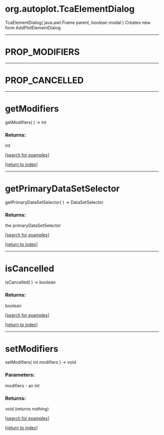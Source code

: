 # org.autoplot.TcaElementDialog
TcaElementDialog( java.awt.Frame parent, boolean modal )
Creates new form AddPlotElementDialog

***
<a name="PROP_MODIFIERS"></a>
# PROP_MODIFIERS



***
<a name="PROP_CANCELLED"></a>
# PROP_CANCELLED



***
<a name="getModifiers"></a>
# getModifiers
getModifiers(  ) &rarr; int



### Returns:
int


<a href="https://github.com/autoplot/dev/search?q=getModifiers&unscoped_q=getModifiers">[search for examples]</a>

<a href="https://github.com/autoplot/documentation/blob/master/javadoc/index-all.md">[return to index]</a>

***
<a name="getPrimaryDataSetSelector"></a>
# getPrimaryDataSetSelector
getPrimaryDataSetSelector(  ) &rarr; DataSetSelector



### Returns:
the primaryDataSetSelector

<a href="https://github.com/autoplot/dev/search?q=getPrimaryDataSetSelector&unscoped_q=getPrimaryDataSetSelector">[search for examples]</a>

<a href="https://github.com/autoplot/documentation/blob/master/javadoc/index-all.md">[return to index]</a>

***
<a name="isCancelled"></a>
# isCancelled
isCancelled(  ) &rarr; boolean



### Returns:
boolean


<a href="https://github.com/autoplot/dev/search?q=isCancelled&unscoped_q=isCancelled">[search for examples]</a>

<a href="https://github.com/autoplot/documentation/blob/master/javadoc/index-all.md">[return to index]</a>

***
<a name="setModifiers"></a>
# setModifiers
setModifiers( int modifiers ) &rarr; void



### Parameters:
modifiers - an int

### Returns:
void (returns nothing)


<a href="https://github.com/autoplot/dev/search?q=setModifiers&unscoped_q=setModifiers">[search for examples]</a>

<a href="https://github.com/autoplot/documentation/blob/master/javadoc/index-all.md">[return to index]</a>

